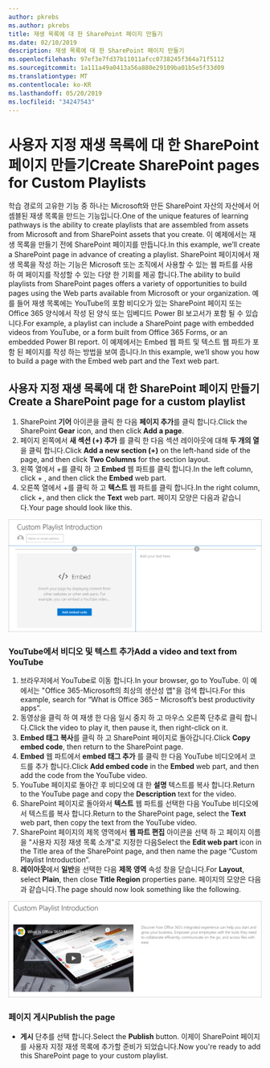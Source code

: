 ```yaml
---
author: pkrebs
ms.author: pkrebs
title: 재생 목록에 대 한 SharePoint 페이지 만들기
ms.date: 02/10/2019
description: 재생 목록에 대 한 SharePoint 페이지 만들기
ms.openlocfilehash: 97ef3e7fd37b11011afcc0738245f364a71f5112
ms.sourcegitcommit: 1a111a49a0413a56a880e29109ba01b5e5f33d09
ms.translationtype: MT
ms.contentlocale: ko-KR
ms.lasthandoff: 05/20/2019
ms.locfileid: "34247543"
---
```

# <a name="create-sharepoint-pages-for-custom-playlists"></a><span data-ttu-id="92b1e-103">사용자 지정 재생 목록에 대 한 SharePoint 페이지 만들기</span><span class="sxs-lookup"><span data-stu-id="92b1e-103">Create SharePoint pages for Custom Playlists</span></span>

<span data-ttu-id="92b1e-104">학습 경로의 고유한 기능 중 하나는 Microsoft와 만든 SharePoint 자산의 자산에서 어셈블된 재생 목록을 만드는 기능입니다.</span><span class="sxs-lookup"><span data-stu-id="92b1e-104">One of the unique features of learning pathways is the ability to create playlists that are assembled from assets from Microsoft and from SharePoint assets that you create.</span></span> <span data-ttu-id="92b1e-105">이 예제에서는 재생 목록을 만들기 전에 SharePoint 페이지를 만듭니다.</span><span class="sxs-lookup"><span data-stu-id="92b1e-105">In this example, we’ll create a SharePoint page in advance of creating a playlist.</span></span> <span data-ttu-id="92b1e-106">SharePoint 페이지에서 재생 목록을 작성 하는 기능은 Microsoft 또는 조직에서 사용할 수 있는 웹 파트를 사용 하 여 페이지를 작성할 수 있는 다양 한 기회를 제공 합니다.</span><span class="sxs-lookup"><span data-stu-id="92b1e-106">The ability to build playlists from SharePoint pages offers a variety of opportunities to build pages using the Web parts available from Microsoft or your organization.</span></span> <span data-ttu-id="92b1e-107">예를 들어 재생 목록에는 YouTube의 포함 비디오가 있는 SharePoint 페이지 또는 Office 365 양식에서 작성 된 양식 또는 임베디드 Power BI 보고서가 포함 될 수 있습니다.</span><span class="sxs-lookup"><span data-stu-id="92b1e-107">For example, a playlist can include a SharePoint page with embedded videos from YouTube, or a form built from Office 365 Forms, or an embedded Power BI report.</span></span> <span data-ttu-id="92b1e-108">이 예제에서는 Embed 웹 파트 및 텍스트 웹 파트가 포함 된 페이지를 작성 하는 방법을 보여 줍니다.</span><span class="sxs-lookup"><span data-stu-id="92b1e-108">In this example, we’ll show you how to build a page with the Embed web part and the Text web part.</span></span>  

## <a name="create-a-sharepoint-page-for-a-custom-playlist"></a><span data-ttu-id="92b1e-109">사용자 지정 재생 목록에 대 한 SharePoint 페이지 만들기</span><span class="sxs-lookup"><span data-stu-id="92b1e-109">Create a SharePoint page for a custom playlist</span></span>

1. <span data-ttu-id="92b1e-110">SharePoint **기어** 아이콘을 클릭 한 다음 **페이지 추가**를 클릭 합니다.</span><span class="sxs-lookup"><span data-stu-id="92b1e-110">Click the SharePoint **Gear** icon, and then click **Add a page**.</span></span>
2. <span data-ttu-id="92b1e-111">페이지 왼쪽에서 **새 섹션 (+) 추가** 를 클릭 한 다음 섹션 레이아웃에 대해 **두 개의 열** 을 클릭 합니다.</span><span class="sxs-lookup"><span data-stu-id="92b1e-111">Click **Add a new section (+)** on the left-hand side of the page, and then click **Two Columns** for the section layout.</span></span>
3. <span data-ttu-id="92b1e-112">왼쪽 열에서 +를 클릭 하 고 **Embed** 웹 파트를 클릭 합니다.</span><span class="sxs-lookup"><span data-stu-id="92b1e-112">In the left column, click + , and then click the **Embed** web part.</span></span> 
4. <span data-ttu-id="92b1e-113">오른쪽 열에서 +를 클릭 하 고 **텍스트** 웹 파트를 클릭 합니다.</span><span class="sxs-lookup"><span data-stu-id="92b1e-113">In the right column, click +, and then click the **Text** web part.</span></span> <span data-ttu-id="92b1e-114">페이지 모양은 다음과 같습니다.</span><span class="sxs-lookup"><span data-stu-id="92b1e-114">Your page should look like this.</span></span>

![cg-pagenewstart-.png](media/cg-pagenewstart.png)

### <a name="add-a-video-and-text-from-youtube"></a><span data-ttu-id="92b1e-116">YouTube에서 비디오 및 텍스트 추가</span><span class="sxs-lookup"><span data-stu-id="92b1e-116">Add a video and text from YouTube</span></span>

1. <span data-ttu-id="92b1e-117">브라우저에서 YouTube로 이동 합니다.</span><span class="sxs-lookup"><span data-stu-id="92b1e-117">In your browser, go to YouTube.</span></span> <span data-ttu-id="92b1e-118">이 예에서는 "Office 365-Microsoft의 최상의 생산성 앱"을 검색 합니다.</span><span class="sxs-lookup"><span data-stu-id="92b1e-118">For this example, search for “What is Office 365 – Microsoft’s best productivity apps”.</span></span>
2. <span data-ttu-id="92b1e-119">동영상을 클릭 하 여 재생 한 다음 일시 중지 하 고 마우스 오른쪽 단추로 클릭 합니다.</span><span class="sxs-lookup"><span data-stu-id="92b1e-119">Click the video to play it, then pause it, then right-click on it.</span></span> 
3. <span data-ttu-id="92b1e-120">**Embed 태그 복사**를 클릭 하 고 SharePoint 페이지로 돌아갑니다.</span><span class="sxs-lookup"><span data-stu-id="92b1e-120">Click **Copy embed code**, then return to the SharePoint page.</span></span> 
4. <span data-ttu-id="92b1e-121">**Embed** 웹 파트에서 **embed 태그 추가** 를 클릭 한 다음 YouTube 비디오에서 코드를 추가 합니다.</span><span class="sxs-lookup"><span data-stu-id="92b1e-121">Click **Add embed code** in the **Embed** web part, and then add the code from the YouTube video.</span></span>
5. <span data-ttu-id="92b1e-122">YouTube 페이지로 돌아간 후 비디오에 대 한 **설명** 텍스트를 복사 합니다.</span><span class="sxs-lookup"><span data-stu-id="92b1e-122">Return to the YouTube page and copy the **Description** text for the video.</span></span> 
6. <span data-ttu-id="92b1e-123">SharePoint 페이지로 돌아와서 **텍스트** 웹 파트를 선택한 다음 YouTube 비디오에서 텍스트를 복사 합니다.</span><span class="sxs-lookup"><span data-stu-id="92b1e-123">Return to the SharePoint page, select the **Text** web part, then copy the text from the YouTube video.</span></span>
7. <span data-ttu-id="92b1e-124">SharePoint 페이지의 제목 영역에서 **웹 파트 편집** 아이콘을 선택 하 고 페이지 이름을 "사용자 지정 재생 목록 소개"로 지정한 다음</span><span class="sxs-lookup"><span data-stu-id="92b1e-124">Select the **Edit web part** icon  in the Title area of the SharePoint page, and then name the page “Custom Playlist Introduction”.</span></span> 
8. <span data-ttu-id="92b1e-125">**레이아웃**에서 **일반**을 선택한 다음 **제목 영역** 속성 창을 닫습니다.</span><span class="sxs-lookup"><span data-stu-id="92b1e-125">For **Layout**, select **Plain**, then close **Title Region** properties pane.</span></span> <span data-ttu-id="92b1e-126">페이지의 모양은 다음과 같습니다.</span><span class="sxs-lookup"><span data-stu-id="92b1e-126">The page should now look something like the following.</span></span> 

![cg-pagenewfinish-.png](media/cg-pagenewfinish.png)

### <a name="publish-the-page"></a><span data-ttu-id="92b1e-128">페이지 게시</span><span class="sxs-lookup"><span data-stu-id="92b1e-128">Publish the page</span></span>

- <span data-ttu-id="92b1e-129">**게시** 단추를 선택 합니다.</span><span class="sxs-lookup"><span data-stu-id="92b1e-129">Select the **Publish** button.</span></span> <span data-ttu-id="92b1e-130">이제이 SharePoint 페이지를 사용자 지정 재생 목록에 추가할 준비가 되었습니다.</span><span class="sxs-lookup"><span data-stu-id="92b1e-130">Now you're ready to add this SharePoint page to your custom playlist.</span></span> 